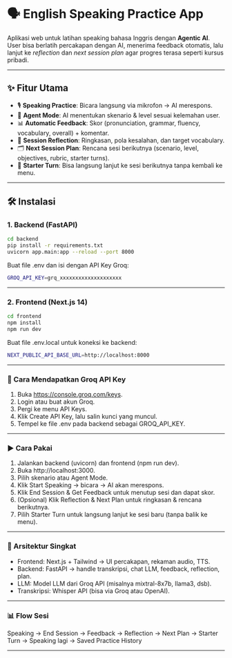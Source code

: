 # 🗣️ English Speaking Practice App

Aplikasi web untuk latihan speaking bahasa Inggris dengan **Agentic AI**.  
User bisa berlatih percakapan dengan AI, menerima feedback otomatis, lalu lanjut ke *reflection* dan *next session plan* agar progres terasa seperti kursus pribadi.  

---

## ✨ Fitur Utama
- 🎙️ **Speaking Practice**: Bicara langsung via mikrofon → AI merespons.  
- 🧠 **Agent Mode**: AI menentukan skenario & level sesuai kelemahan user.  
- 📊 **Automatic Feedback**: Skor (pronunciation, grammar, fluency, vocabulary, overall) + komentar.  
- 🔄 **Session Reflection**: Ringkasan, pola kesalahan, dan target vocabulary.  
- 🗂️ **Next Session Plan**: Rencana sesi berikutnya (scenario, level, objectives, rubric, starter turns).  
- 🚀 **Starter Turn**: Bisa langsung lanjut ke sesi berikutnya tanpa kembali ke menu.  

---

## 🛠️ Instalasi

### 1. Backend (FastAPI)
```bash
cd backend
pip install -r requirements.txt
uvicorn app.main:app --reload --port 8000
`````

Buat file .env dan isi dengan API Key Groq:
```bash
GROQ_API_KEY=grq_xxxxxxxxxxxxxxxxxxxx
`````
________________________________________
### 2. Frontend (Next.js 14)
```bash
cd frontend
npm install
npm run dev
`````
Buat file .env.local untuk koneksi ke backend:
```bash
NEXT_PUBLIC_API_BASE_URL=http://localhost:8000
`````
________________________________________
### 🔑 Cara Mendapatkan Groq API Key
1.	Buka https://console.groq.com/keys.
2.	Login atau buat akun Groq.
3.	Pergi ke menu API Keys.
4.	Klik Create API Key, lalu salin kunci yang muncul.
5.	Tempel ke file .env pada backend sebagai GROQ_API_KEY.
________________________________________
### ▶️ Cara Pakai
1.	Jalankan backend (uvicorn) dan frontend (npm run dev).
2.	Buka http://localhost:3000.
3.	Pilih skenario atau Agent Mode.
4.	Klik Start Speaking → bicara → AI akan merespons.
5.	Klik End Session & Get Feedback untuk menutup sesi dan dapat skor.
6.	(Opsional) Klik Reflection & Next Plan untuk ringkasan & rencana berikutnya.
7.	Pilih Starter Turn untuk langsung lanjut ke sesi baru (tanpa balik ke menu).
________________________________________
### 📌 Arsitektur Singkat
-	Frontend: Next.js + Tailwind → UI percakapan, rekaman audio, TTS.
-	Backend: FastAPI → handle transkripsi, chat LLM, feedback, reflection, plan.
-	LLM: Model LLM dari Groq API (misalnya mixtral-8x7b, llama3, dsb).
- Transkripsi: Whisper API (bisa via Groq atau OpenAI).
________________________________________
### 📊 Flow Sesi
Speaking → End Session → Feedback → Reflection → Next Plan → Starter Turn → Speaking lagi → Saved Practice History
________________________________________
